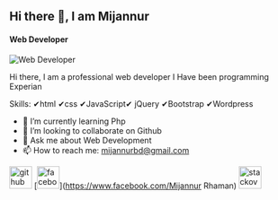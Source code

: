 ## Hi there 👋, I am Mijannur
#### Web Developer
![Web Developer](https://arturssmirnovs.github.io/github-profile-readme-generator/images/banner.png)

Hi there, I am a professional web developer  I Have been programming Experian

Skills: ✔html ✔css ✔JavaScript✔ jQuery ✔Bootstrap ✔Wordpress 

- 🌱 I’m currently learning Php 
- 👯 I’m looking to collaborate on Github 
- 💬 Ask me about Web Development 
- 📫 How to reach me: mijannurbd@gmail.com 


[<img src='https://cdn.jsdelivr.net/npm/simple-icons@3.0.1/icons/github.svg' alt='github' height='40'>](https://github.com/Mijannurbd)  [<img src='https://cdn.jsdelivr.net/npm/simple-icons@3.0.1/icons/facebook.svg' alt='facebook' height='40'>](https://www.facebook.com/Mijannur Rhaman)  [<img src='https://cdn.jsdelivr.net/npm/simple-icons@3.0.1/icons/stackoverflow.svg' alt='stackoverflow' height='40'>](https://stackoverflow.com/users/mijannur)  


